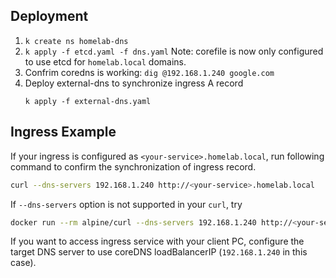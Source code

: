 ## Deployment

1. `k create ns homelab-dns`
1. `k apply -f etcd.yaml -f dns.yaml`
   Note: corefile is now only configured to use etcd for `homelab.local` domains.
1. Confrim coredns is working: `dig @192.168.1.240 google.com`
1. Deploy external-dns to synchronize ingress A record
   ```
   k apply -f external-dns.yaml
   ```

## Ingress Example

If your ingress is configured as `<your-service>.homelab.local`, run following command to confirm the synchronization of ingress record.

```bash
curl --dns-servers 192.168.1.240 http://<your-service>.homelab.local
```

If `--dns-servers` option is not supported in your `curl`, try
```bash
docker run --rm alpine/curl --dns-servers 192.168.1.240 http://<your-service>.homelab.local
```

If you want to access ingress service with your client PC, configure the target DNS server to use coreDNS loadBalancerIP (`192.168.1.240` in this case).
